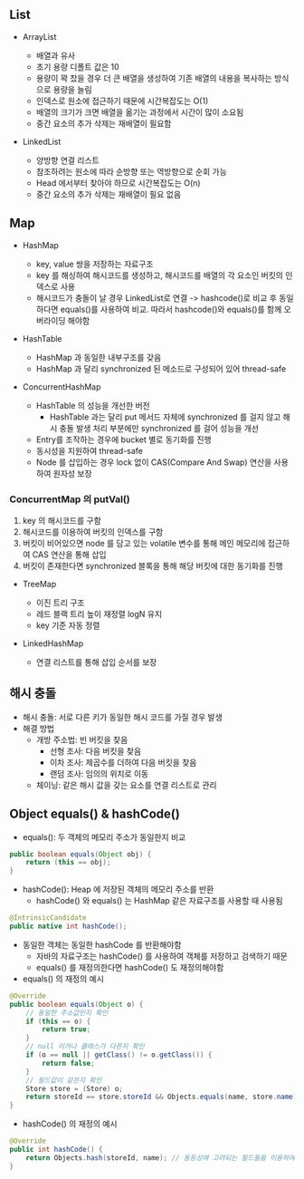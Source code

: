 ## List
- ArrayList
  - 배열과 유사
  - 초기 용량 디폴트 값은 10
  - 용량이 꽉 찼을 경우 더 큰 배열을 생성하여 기존 배열의 내용을 복사하는 방식으로 용량을 늘림
  - 인덱스로 원소에 접근하기 때문에 시간복잡도는 O(1)
  - 배열의 크기가 크면 배열을 옮기는 과정에서 시간이 많이 소요됨
  - 중간 요소의 추가 삭제는 재배열이 필요함

- LinkedList
  - 양방향 연결 리스트
  - 참조하려는 원소에 따라 순방향 또는 역방향으로 순회 가능
  - Head 에서부터 찾아야 하므로 시간복잡도는 O(n)
  - 중간 요소의 추가 삭제는 재배열이 필요 없음

## Map
- HashMap
  - key, value 쌍을 저장하는 자료구조
  - key 를 해싱하여 해시코드를 생성하고, 해시코드를 배열의 각 요소인 버킷의 인덱스로 사용
  - 해시코드가 충돌이 날 경우 LinkedList로 연결 -> hashcode()로 비교 후 동일하다면 equals()를 사용하여 비교. 따라서 hashcode()와 equals()를 함께 오버라이딩 해야함

- HashTable
  - HashMap 과 동일한 내부구조를 갖음
  - HashMap 과 달리 synchronized 된 메소드로 구성되어 있어 thread-safe

- ConcurrentHashMap
  - HashTable 의 성능을 개선한 버전
    - HashTable 과는 달리 put 메서드 자체에 synchronized 를 걸지 않고 해시 충돌 발생 처리 부분에만 synchronized 를 걸어 성능을 개선
  - Entry를 조작하는 경우에 bucket 별로 동기화를 진행
  - 동시성을 지원하여 thread-safe
  - Node 를 삽입하는 경우 lock 없이 CAS(Compare And Swap) 연산을 사용하여 원자성 보장

### ConcurrentMap 의 putVal()
1. key 의 해시코드를 구함
2. 해시코드를 이용하여 버킷의 인덱스를 구함 
3. 버킷이 비어있으면 node 를 담고 있는 volatile 변수를 통해 메인 메모리에 접근하여 CAS 연산을 통해 삽입
4. 버킷이 존재한다면 synchronized 블록을 통해 해당 버킷에 대한 동기화를 진행

- TreeMap
  - 이진 트리 구조
  - 레드 블랙 트리 높이 재정렬 logN 유지
  - key 기준 자동 정렬

- LinkedHashMap
  - 연결 리스트를 통해 삽입 순서를 보장

## 해시 충돌
- 해시 충돌: 서로 다른 키가 동일한 해시 코드를 가질 경우 발생
- 해결 방법
  - 개방 주소법: 빈 버킷을 찾음
    - 선형 조사: 다음 버킷을 찾음
    - 이차 조사: 제곱수를 더하여 다음 버킷을 찾음
    - 랜덤 조사: 임의의 위치로 이동
  - 체이닝: 같은 해시 값을 갖는 요소를 연결 리스트로 관리

## Object equals() & hashCode()
- equals(): 두 객체의 메모리 주소가 동일한지 비교
```java
public boolean equals(Object obj) {
    return (this == obj);
}

```
- hashCode(): Heap 에 저장된 객체의 메모리 주소를 반환
  - hashCode() 와 equals() 는 HashMap 같은 자료구조를 사용할 때 사용됨
```java
@IntrinsicCandidate
public native int hashCode();
```
- 동일한 객체는 동일한 hashCode 를 반환해야함
  - 자바의 자료구조는 hashCode() 를 사용하여 객체를 저장하고 검색하기 때문 
  - equals() 를 재정의한다면 hashCode() 도 재정의해야함
- equals() 의 재정의 예시
```java
@Override
public boolean equals(Object o) {
    // 동일한 주소값인지 확인
    if (this == o) {
        return true;
    }
    // null 이거나 클래스가 다른지 확인
    if (o == null || getClass() != o.getClass()) {
        return false;
    }
    // 필드값이 같은지 확인
    Store store = (Store) o;
    return storeId == store.storeId && Objects.equals(name, store.name);
}
```
- hashCode() 의 재정의 예시
```java
@Override
public int hashCode() {
    return Objects.hash(storeId, name); // 동등성에 고려되는 필드들을 이용하여 해시코드 생성
}
```
